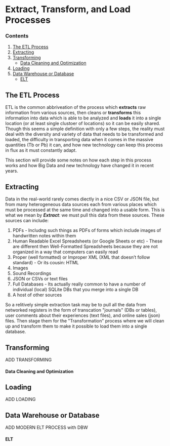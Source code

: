# Extract, Transform, and Load Processes

### Contents
1. [The ETL Process](#The_ETL_Process)
2. [Extracting](#Extracting)
3. [Transforming](#Transforming)
    - [Data Cleaning and Optimization](#Data_Cleaning_and_Transforming)
4. [Loading](#Loading)
5. [Data Warehouse or Database](#Data_Warehouse_or_Database)
    - [ELT](#ELT)
  
## The ETL Process

ETL is the common abbriveation of the process which **extracts** raw information from various sources, then cleans or **transforms** this information into data which is able to be analyzed and **loads** it into a single location (or at least single clustoer of locations) so it can be easily shared. Though this seems a simple definition with only a few steps, the reality must deal with the diversity and variety of data that needs to be transformed and loaded, the difficulty in transporting data when it comes in the massive quantities (Tb or Pb) it can, and how new technology can keep this process in flux as it must constantly adapt.

This section will provide some notes on how each step in this process works and how Big Data and new technology have changed it in recent years.


## Extracting

Data in the real-world rarely comes diectly in a nice CSV or JSON file, but from many heterogeneous data sources each from various places
which must be processed at the same time and changed into a usable form. This is what we mean by ***Extract***: we must pull 
this data from these sources. These sources can include:
  1. PDFs
    - Includng such things as PDFs of forms which include images of handwritten notes within them
  2. Human Readable Excel Spreadsheets (or Google Sheets or etc)
    - These are different then Well-Formatted Spreadsheets because they are not organized in a way that computers can easily read
  3. Proper (well formatted) or Improper XML (XML that doesn’t follow standard)
    - Or its cousin: HTML
  4. Images
  5. Sound Recordings
  6. JSON or CSVs or text files
  7. Full Databases
    - Its actually really common to have a number of individual (local) SQLite DBs that you merge into a single DB
  8. A host of other sources
  
So a relitively simple extraction task may be to pull all the data from networked registers in the form of transcation 
"journals" (DBs or tables), user comments about their experiences (text files), and online sales (json) files. Then stage 
them for the "Transformation" process where we will clean up and transform them to make it possible to load them into 
a single database.

## Transforming

ADD TRANSFORMING

#### Data Cleaning and Optimization

## Loading

ADD LOADING

## Data Warehouse or Database

ADD MODERN ELT PROCESS with DBW

#### ELT
